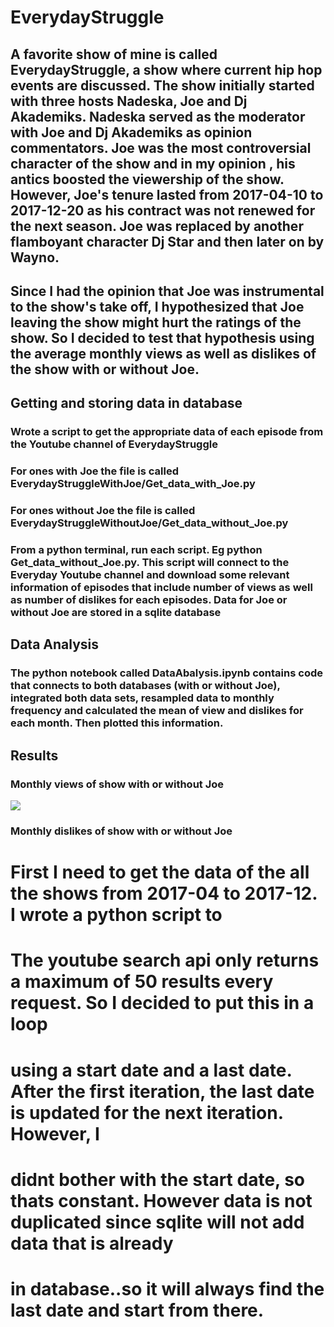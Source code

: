# EverydayStruggle

## A favorite show of mine is called EverydayStruggle, a show where current hip hop events are discussed. The show initially started with three hosts Nadeska, Joe and Dj Akademiks. Nadeska served as the moderator with Joe and Dj Akademiks as opinion commentators. Joe was the most controversial character of the show and in my opinion , his antics boosted the viewership of the show. However, Joe's tenure lasted from 2017-04-10 to 2017-12-20 as his contract was not renewed for the next season. Joe was replaced by another flamboyant character Dj Star and then later on by Wayno.

## Since I had the opinion that Joe was instrumental to the show's take off, I hypothesized that Joe leaving the show might hurt the ratings of the show. So I decided to test that hypothesis using the average monthly views as well as dislikes of the show with or without Joe.

## Getting and storing data in database
### Wrote a script to get the appropriate data of each episode from the Youtube channel of EverydayStruggle
### For ones with Joe the file is called EverydayStruggleWithJoe/Get_data_with_Joe.py
### For ones without Joe the file is called EverydayStruggleWithoutJoe/Get_data_without_Joe.py
### From a python terminal, run each script. Eg python Get_data_without_Joe.py. This script will connect to the Everyday Youtube channel and download some relevant information of episodes that include number of views as well as number of dislikes for each episodes. Data for Joe or without Joe are stored in a sqlite database

## Data Analysis
### The python notebook called DataAbalysis.ipynb contains code that connects to both databases (with or without Joe), integrated both data sets, resampled data to monthly frequency and calculated the mean of view and dislikes for each month. Then plotted this information. 

## Results
### Monthly views of show with or without Joe
![]("https://github.com/Emechebe/EverydayStruggle/blob/master/Views.png?raw=true")
### Monthly dislikes of show with or without Joe


# First I need to get the data of the all the shows from 2017-04 to 2017-12. I wrote a python script to 

# The youtube search api only returns a maximum of 50 results every request. So I decided to put this in a loop 
# using a start date and a last date. After the first iteration, the last date is updated for the next iteration. However, I
# didnt bother with the start date, so thats constant. However data is not duplicated since sqlite will not add data that is already
# in database..so it will always find the last date and start from there. 